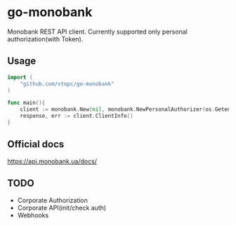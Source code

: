 # go-monobank
Monobank REST API client.
Currently supported only personal authorization(with Token).

## Usage
```go
import (
    "github.com/vtopc/go-monobank"
)

func main(){
    client := monobank.New(nil, monobank.NewPersonalAuthorizer(os.Getenv("TOKEN")))
    response, err := client.ClientInfo()
}
```

## Official docs
https://api.monobank.ua/docs/

## TODO
- Corporate Authorization
- Corporate API(init/check auth)
- Webhooks
